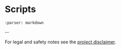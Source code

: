 # Scripts

```{mdinclude} ../scripts/README.md
:parser: markdown
```

--

For legal and safety notes see the [project disclaimer](disclaimer.md).
